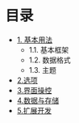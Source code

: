 目录
======

* [1. 基本用法](1.usage.md)
  * 1.1. 基本框架
  * 1.2. 数据格式
  * 1.3. 主题
* [2.选项](2.options.md)
* [3.界面操控](3.operation.md)
* [4.数据与存储](4.storage.md)
* [5.扩展开发](5.extends.md)

